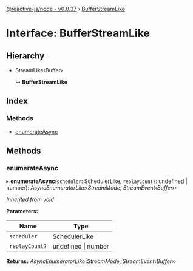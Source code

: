 [@reactive-js/node - v0.0.37](../README.md) › [BufferStreamLike](bufferstreamlike.md)

# Interface: BufferStreamLike

## Hierarchy

* StreamLike‹Buffer›

  ↳ **BufferStreamLike**

## Index

### Methods

* [enumerateAsync](bufferstreamlike.md#enumerateasync)

## Methods

###  enumerateAsync

▸ **enumerateAsync**(`scheduler`: SchedulerLike, `replayCount?`: undefined | number): *AsyncEnumeratorLike‹StreamMode, StreamEvent‹Buffer››*

*Inherited from void*

**Parameters:**

Name | Type |
------ | ------ |
`scheduler` | SchedulerLike |
`replayCount?` | undefined &#124; number |

**Returns:** *AsyncEnumeratorLike‹StreamMode, StreamEvent‹Buffer››*
